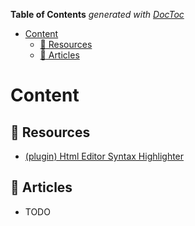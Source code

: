 <!-- START doctoc generated TOC please keep comment here to allow auto update -->
<!-- DON'T EDIT THIS SECTION, INSTEAD RE-RUN doctoc TO UPDATE -->
**Table of Contents**  *generated with [DocToc](https://github.com/thlorenz/doctoc)*

- [Content](#content)
  - [:open_file_folder: Resources](#open_file_folder-resources)
  - [:memo: Articles](#memo-articles)

<!-- END doctoc generated TOC please keep comment here to allow auto update -->

# Content
<!-- --------------------------------------------- -->

## :open_file_folder: Resources

- [(plugin) Html Editor Syntax Highlighter](https://es.wordpress.org/plugins/html-editor-syntax-highlighter/)

## :memo: Articles

- TODO